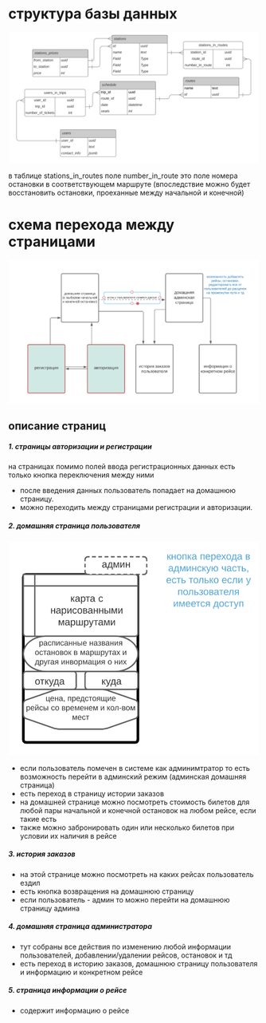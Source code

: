 # структура базы данных
![Alt text](img/bd_scheme.png?raw=true "bd_scheme")

в таблице stations_in_routes поле number_in_route это поле номера остановки в соответствующем маршруте (впоследствие можно будет восстановить остановки, проеханные между начальной и конечной)
# схема перехода между страницами
![Alt text](img/pages_scheme.png?raw=true "pages_scheme")
## описание страниц
##### 1. страницы авторизации и регистрации
на страницах помимо полей ввода регистрационных данных есть только кнопка переключения между ними
- после введения данных пользователь попадает на домашнюю страницу. 
- можно переходить между страницами регистрации и авторизации.
##### 2. домашняя страница пользователя
![Alt text](img/home_page.png?raw=true "home_page")
- если пользователь помечен в системе как админимтратор то есть возможность перейти в админский режим (админская домашняя страница)
- есть переход в страницу истории заказов
- на домашней странице можно посмотреть стоимость билетов для любой пары начальной и конечной остановок на любом рейсе, если такие есть
- также можно забронировать один или несколько билетов при условии их наличия в рейсе
##### 3. история заказов
- на этой странице можно посмотреть на каких рейсах пользователь ездил
- есть кнопка возвращения на домашнюю страницу
- если пользователь - админ то можно перейти на домашнюю страницу админа
##### 4. домашняя страница администратора
- тут собраны все действия по изменению любой информации пользователей, добавлении/удалении рейсов, остановок и тд
- есть переход в историю заказов, домашнюю страницу пользователя и информацию и конкретном рейсе
##### 5. страница информации о рейсе
- содержит информацию о рейсе
